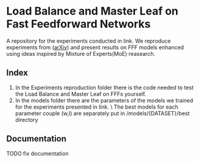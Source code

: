 # Load Balance and Master Leaf on Fast Feedforward Networks
A repository for the experiments conducted in link.
We reproduce experiments from ([arXiv](https://arxiv.org/abs/2308.14711)) and present results on FFF models enhanced using ideas inspired by Mixture of Experts(MoE) reasearch.

## Index
1. In the Experiments reproduction folder there is the code needed to test the Load Balance and Master Leaf on FFFs yourself.
2. In the models folder there are the parameters of the models we trained for the experiments presented in link. \\
The best models for each parameter couple (w,l) are separately put in /models/{DATASET}/best directory


## Documentation
TODO fix documentation